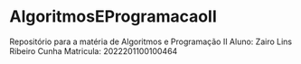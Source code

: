 # AlgoritmosEProgramacaoII
Repositório para a matéria de Algoritmos e Programação II
Aluno: Zairo Lins Ribeiro Cunha 
Matricula: 2022201100100464
